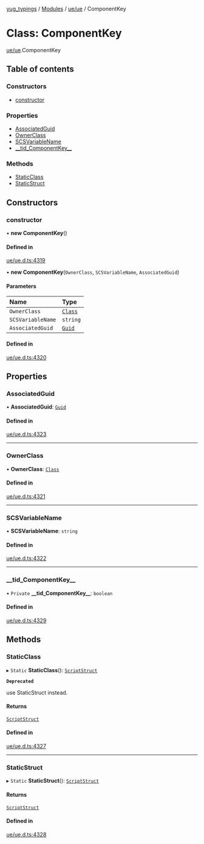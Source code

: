 [yug_typings](../README.md) / [Modules](../modules.md) / [ue/ue](../modules/ue_ue.md) / ComponentKey

# Class: ComponentKey

[ue/ue](../modules/ue_ue.md).ComponentKey

## Table of contents

### Constructors

- [constructor](ue_ue.ComponentKey.md#constructor)

### Properties

- [AssociatedGuid](ue_ue.ComponentKey.md#associatedguid)
- [OwnerClass](ue_ue.ComponentKey.md#ownerclass)
- [SCSVariableName](ue_ue.ComponentKey.md#scsvariablename)
- [\_\_tid\_ComponentKey\_\_](ue_ue.ComponentKey.md#__tid_componentkey__)

### Methods

- [StaticClass](ue_ue.ComponentKey.md#staticclass)
- [StaticStruct](ue_ue.ComponentKey.md#staticstruct)

## Constructors

### constructor

• **new ComponentKey**()

#### Defined in

[ue/ue.d.ts:4319](https://github.com/YugMetaverse/yug_typings/blob/b7d9b19/ue/ue.d.ts#L4319)

• **new ComponentKey**(`OwnerClass`, `SCSVariableName`, `AssociatedGuid`)

#### Parameters

| Name | Type |
| :------ | :------ |
| `OwnerClass` | [`Class`](ue_ue.Class.md) |
| `SCSVariableName` | `string` |
| `AssociatedGuid` | [`Guid`](ue_ue_s.Guid.md) |

#### Defined in

[ue/ue.d.ts:4320](https://github.com/YugMetaverse/yug_typings/blob/b7d9b19/ue/ue.d.ts#L4320)

## Properties

### AssociatedGuid

• **AssociatedGuid**: [`Guid`](ue_ue_s.Guid.md)

#### Defined in

[ue/ue.d.ts:4323](https://github.com/YugMetaverse/yug_typings/blob/b7d9b19/ue/ue.d.ts#L4323)

___

### OwnerClass

• **OwnerClass**: [`Class`](ue_ue.Class.md)

#### Defined in

[ue/ue.d.ts:4321](https://github.com/YugMetaverse/yug_typings/blob/b7d9b19/ue/ue.d.ts#L4321)

___

### SCSVariableName

• **SCSVariableName**: `string`

#### Defined in

[ue/ue.d.ts:4322](https://github.com/YugMetaverse/yug_typings/blob/b7d9b19/ue/ue.d.ts#L4322)

___

### \_\_tid\_ComponentKey\_\_

• `Private` **\_\_tid\_ComponentKey\_\_**: `boolean`

#### Defined in

[ue/ue.d.ts:4329](https://github.com/YugMetaverse/yug_typings/blob/b7d9b19/ue/ue.d.ts#L4329)

## Methods

### StaticClass

▸ `Static` **StaticClass**(): [`ScriptStruct`](ue_ue.ScriptStruct.md)

**`Deprecated`**

use StaticStruct instead.

#### Returns

[`ScriptStruct`](ue_ue.ScriptStruct.md)

#### Defined in

[ue/ue.d.ts:4327](https://github.com/YugMetaverse/yug_typings/blob/b7d9b19/ue/ue.d.ts#L4327)

___

### StaticStruct

▸ `Static` **StaticStruct**(): [`ScriptStruct`](ue_ue.ScriptStruct.md)

#### Returns

[`ScriptStruct`](ue_ue.ScriptStruct.md)

#### Defined in

[ue/ue.d.ts:4328](https://github.com/YugMetaverse/yug_typings/blob/b7d9b19/ue/ue.d.ts#L4328)
